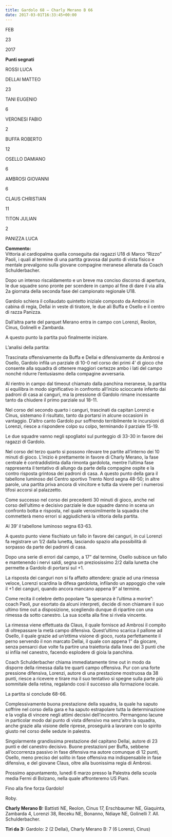 ```yaml
---
title: Gardolo 68 – Charly Merano B 66
date: 2017-03-01T16:33:45+00:00
---
```

FEB

23

2017

**Punti segnati**

ROSSI LUCA

DELLAI MATTEO

23

TANI EUGENIO

6

VERONESI FABIO

2

BUFFA ROBERTO

12

OSELLO DAMIANO

6

AMBROSI GIOVANNI

6

CLAUS CHRISTIAN

11

TITON JULIAN

2

PANIZZA LUCA

**Commento:**  
Vittoria al cardiopalma quella conseguita dai ragazzi U18 di Marco “Rizzo” Paoli, i quali al termine di una partita gravosa dal punto di vista fisico e mentale prevalgono sulla giovane compagine meranese allenata da Coach Schulderbacher.

Dopo un intenso riscaldamento e un breve ma conciso discorso di apertura, le due squadre sono pronte per scendere in campo al fine di dare il via alla 2a giornata della seconda fase del campionato regionale U18.

Gardolo schiera il collaudato quintetto iniziale composto da Ambrosi in cabina di regia, Dellai in veste di tiratore, le due ali Buffa e Osello e il centro di razza Panizza.

Dall’altra parte del parquet Merano entra in campo con Lorenzi, Reolon, Cinus, Golinelli e Zambarda.

A questo punto la partita può finalmente iniziare.

L’analisi della partita:

Trascinata offensivamente da Buffa e Dellai e difensivamente da Ambrosi e Osello, Gardolo infila un parziale di 10-0 nel corso dei primi 4’ di gioco che consente alla squadra di ottenere maggiori certezze ambo i lati del campo nonché ridurre l’entusiasmo della compagine avversaria.

Al rientro in campo dal timeout chiamato dalla panchina meranese, la partita si equilibra in modo significativo in confronto all’inizio scioccante inferto dai padroni di casa ai canguri, ma la pressione di Gardolo rimane incessante tanto da chiudere il primo parziale sul 18-11.

Nel corso del secondo quarto i canguri, trascinati da capitan Lorenzi e Cinus, sistemano il risultato, tanto da portarsi in alcune occasioni in vantaggio. D’altro canto Gardolo pur soffrendo terribilmente le incursioni di Lorenzi, riesce a rispondere colpo su colpo, terminando il parziale 15-19.

Le due squadre vanno negli spogliatoi sul punteggio di 33-30 in favore dei ragazzi di Gardolo.

Nel corso del terzo quarto si possono rilevare tre partite all’interno dei 10 minuti di gioco. L’inizio è prettamente in favore di Charly Merano, la fase centrale è contraddistinta dalla rimonta gardolota, mentre l’ultima fase rappresenta il tentativo di allungo da parte della compagine ospite e la contro risposta grintosa dei padroni di casa. A questo punto della gara il tabellone luminoso del Centro sportivo Trento Nord segna 48-50; in altre parole, una partita priva ancora di vincitore e tutta da vivere per i numerosi tifosi accorsi al palazzetto.

Come successo nel corso dei precedenti 30 minuti di gioco, anche nel corso dell’ultimo e decisivo parziale le due squadre danno in scena un confronto botta e risposta, nel quale verosimilmente la squadra che commetterà meno errori si aggiudicherà la vittoria della partita.

Al 39’ il tabellone luminoso segna 63-63.

A questo punto viene fischiato un fallo in favore dei canguri, in cui Lorenzi fa registrare un 1/2 dalla lunetta, lasciando spazio alla possibilità di sorpasso da parte dei padroni di casa.

Dopo una serie di errori dal campo, a 17” dal termine, Osello subisce un fallo e mantenendo i nervi saldi, segna un preziosissimo 2/2 dalla lunetta che permette a Gardolo di portarsi sul +1.

La risposta dei canguri non si fa affatto attendere: grazie ad una rimessa veloce, Lorenzi scardina la difesa gardolota, infilando un appoggio che vale il +1 dei canguri, quando ancora mancano appena 9” al termine.

Come recita il celebre detto popolare “la speranza è l’ultima a morire”: coach Paoli, pur esortato da alcuni interpreti, decide di non chiamare il suo ultimo time out a disposizione, scegliendo dunque di ripartire con una rimessa da sotto canestro. La sua scelta alla fine si rivela vincente.

La rimessa viene effettuata da Claus, il quale fornisce ad Ambrosi il compito di oltrepassare la metà campo difensiva. Quest’ultimo scarica il pallone ad Osello, il quale grazie ad un’ottima visione di gioco, ruota perfettamente il perno servendo il non marcato Dellai, il quale con appena 1” da giocare, senza pensarci due volte fa partire una traiettoria dalla linea dei 3 punti che si infila nel canestro, facendo esplodere di gioia la panchina.

Coach Schulderbacher chiama immediatamente time out in modo da disporre della rimessa dalla tre quarti campo offensiva. Pur con una forte pressione difensiva, Lorenzi, autore di una prestazione mostruosa da 38 punti, riesce a ricevere e tirare ma il suo tentativo si spegne sulla parte più sommitale della retina, regalando così il successo alla formazione locale.

La partita si conclude 68-66.

Complessivamente buona prestazione della squadra, la quale ha saputo soffrire nel corso della gara e ha saputo estrapolare tutta la determinazione e la voglia di vincere negli attimi decisivi dell’incontro. Permangono lacune in particolar modo dal punto di vista difensivo ma senz’altro la squadra, anche grazie alla visione delle riprese, proseguirà a lavorare con lo spirito giusto nel corso delle sedute in palestra.

Singolarmente grandissima prestazione del capitano Dellai, autore di 23 punti e del canestro decisivo. Buone prestazioni per Buffa, sebbene all’occorrenza passivo in fase difensiva ma autore comunque di 12 punti, Osello, meno preciso del solito in fase offensiva ma indispensabile in fase difensiva, e del giovane Claus, oltre alla buonissima regia di Ambrosi.

Prossimo appuntamento, lunedì 6 marzo presso la Palestra della scuola media Fermi di Bolzano, nella quale affronteremo US Piani.

Fino alla fine forza Gardolo!

Roby.

**Charly Merano B:** Battisti NE, Reolon, Cinus 17, Erschbaumer NE, Giaquinta, Zambarda 4, Lorenzi 38, Receku NE, Bonanno, Ndiaye NE, Golinelli 7. All. Schulderbacher.

**Tiri da 3:** Gardolo: 2 (2 Dellai), Charly Merano B: 7 (6 Lorenzi, Cinus)
